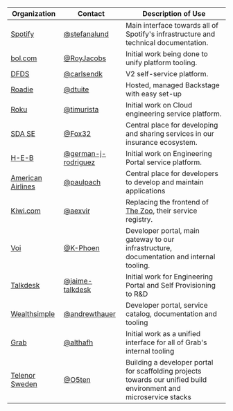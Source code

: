 | Organization                                 | Contact                                                      | Description of Use                                                                                                 |
| -------------------------------------------- | ------------------------------------------------------------ | ------------------------------------------------------------------------------------------------------------------ |
| [Spotify](https://www.spotify.com)           | [@stefanalund](https://github.com/stefanalund)               | Main interface towards all of Spotify's infrastructure and technical documentation.                                |
| [bol.com](https://www.bol.com)               | [@RoyJacobs](https://github.com/RoyJacobs)                   | Initial work being done to unify platform tooling.                                                                 |
| [DFDS](https://www.dfds.com)                 | [@carlsendk](https://github.com/carlsendk)                   | V2 self-service platform.                                                                                          |
| [Roadie](https://roadie.io)                  | [@dtuite](https://github.com/dtuite)                         | Hosted, managed Backstage with easy set-up                                                                         |
| [Roku](https://www.roku.com)                 | [@timurista](https://github.com/timurista)                   | Initial work on Cloud engineering service platform.                                                                |
| [SDA SE](https://sda.se)                     | [@Fox32](https://github.com/Fox32)                           | Central place for developing and sharing services in our insurance ecosystem.                                      |
| [H-E-B](https://www.heb.com)                 | [@german-j-rodriguez](https://github.com/german-j-rodriguez) | Initial work on Engineering Portal service platform.                                                               |
| [American Airlines](https://www.aa.com)      | [@paulpach](https://github.com/paulpach)                     | Central place for developers to develop and maintain applications                                                  |
| [Kiwi.com](https://kiwi.com)                 | [@aexvir](https://github.com/aexvir)                         | Replacing the frontend of [The Zoo](https://github.com/kiwicom/the-zoo), their service registry.                   |
| [Voi](https://www.voiscooters.com/)          | [@K-Phoen](https://github.com/K-Phoen)                       | Developer portal, main gateway to our infrastructure, documentation and internal tooling.                          |
| [Talkdesk](https://www.talkdesk.com)         | [@jaime-talkdesk](https://github.com/jaime-talkdesk)         | Initial work for Engineering Portal and Self Provisioning to R&D                                                   |
| [Wealthsimple](https://www.wealthsimple.com) | [@andrewthauer](https://github.com/andrewthauer)             | Developer portal, service catalog, documentation and tooling                                                       |
| [Grab](https://www.grab.com)                 | [@althafh](https://github.com/althafh)                       | Initial work as a unified interface for all of Grab's internal tooling                                             |
| [Telenor Sweden](https://www.telenor.se)     | [@O5ten](https://github.com/O5ten)                           | Building a developer portal for scaffolding projects towards our unified build environment and microservice stacks |
